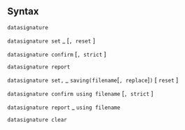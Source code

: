 ## Syntax

`datasignature`

`datasignature set`<span class="nowrap"> _ \[`, reset` \]

`datasignature confirm` \[`, strict` \]

`datasignature report`

`datasignature set,`<span class="nowrap"> _
`saving(filename`\[`, replace`\]`)` \[ `reset` \]

`datasignature confirm using filename` \[`, strict` \]

`datasignature report`<span class="nowrap"> _ `using filename`

`datasignature clear`
